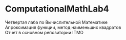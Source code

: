 # ComputationalMathLab4
Четвертая лаба по Вычислительной Математике  
Апроксимация функции, метод наименьших квадратов   
Отчет в основном репозитории ITMO
